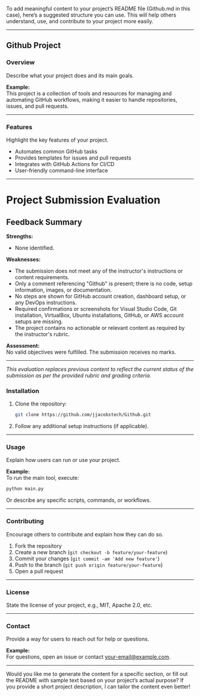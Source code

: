 To add meaningful content to your project’s README file (Github.md in this case), here’s a suggested structure you can use. This will help others understand, use, and contribute to your project more easily.

---

## Github Project

### Overview
Describe what your project does and its main goals.

**Example:**  
This project is a collection of tools and resources for managing and automating GitHub workflows, making it easier to handle repositories, issues, and pull requests.

---

### Features
Highlight the key features of your project.

- Automates common GitHub tasks
- Provides templates for issues and pull requests
- Integrates with GitHub Actions for CI/CD
- User-friendly command-line interface

---

# Project Submission Evaluation

## Feedback Summary

**Strengths:**  
- None identified.

**Weaknesses:**  
- The submission does not meet any of the instructor's instructions or content requirements.
- Only a comment referencing "Github" is present; there is no code, setup information, images, or documentation.
- No steps are shown for GitHub account creation, dashboard setup, or any DevOps instructions.
- Required confirmations or screenshots for Visual Studio Code, Git installation, VirtualBox, Ubuntu installations, GitHub, or AWS account setups are missing.
- The project contains no actionable or relevant content as required by the instructor's rubric.

**Assessment:**  
No valid objectives were fulfilled. The submission receives no marks.

---

*This evaluation replaces previous content to reflect the current status of the submission as per the provided rubric and grading criteria.*

### Installation

1. Clone the repository:
   ```bash
   git clone https://github.com/jjacobstech/Github.git
   ```
2. Follow any additional setup instructions (if applicable).

---

### Usage

Explain how users can run or use your project.

**Example:**  
To run the main tool, execute:
```bash
python main.py
```

Or describe any specific scripts, commands, or workflows.

---

### Contributing

Encourage others to contribute and explain how they can do so.

1. Fork the repository
2. Create a new branch (`git checkout -b feature/your-feature`)
3. Commit your changes (`git commit -am 'Add new feature'`)
4. Push to the branch (`git push origin feature/your-feature`)
5. Open a pull request

---

### License

State the license of your project, e.g., MIT, Apache 2.0, etc.

---

### Contact

Provide a way for users to reach out for help or questions.

**Example:**  
For questions, open an issue or contact [your-email@example.com](mailto:your-email@example.com).

---

Would you like me to generate the content for a specific section, or fill out the README with sample text based on your project’s actual purpose? If you provide a short project description, I can tailor the content even better!
